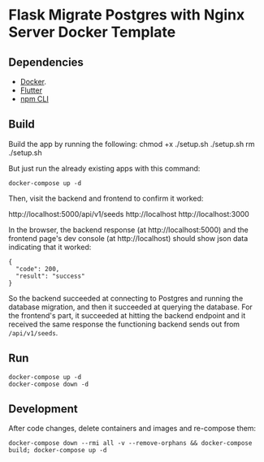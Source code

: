 # Flask Migrate Postgres with Nginx Server Docker Template

## Dependencies
- [Docker](https://docs.docker.com/desktop/setup/install/mac-install/).
- [Flutter](https://docs.flutter.dev/get-started/install)
- [npm CLI](https://github.com/npm/cli)

## Build
Build the app by running the following:
    chmod +x ./setup.sh
    ./setup.sh
    rm ./setup.sh

But just run the already existing apps with this command:

    docker-compose up -d

Then, visit the backend and frontend to confirm it worked:

http://localhost:5000/api/v1/seeds 
http://localhost
http://localhost:3000

In the browser, the backend response (at http://localhost:5000) and the frontend page's dev console (at http://localhost) should show json data indicating that it worked:


    {
      "code": 200,
      "result": "success"
    }


So the backend succeeded at connecting to Postgres and running the database migration, and then it succeeded at querying the database. For the frontend's part, it succeeded at hitting the backend endpoint and it received the same response the functioning backend sends out from `/api/v1/seeds`.

## Run

    docker-compose up -d
    docker-compose down -d

## Development

After code changes, delete containers and images and re-compose them:

    docker-compose down --rmi all -v --remove-orphans && docker-compose build; docker-compose up -d
